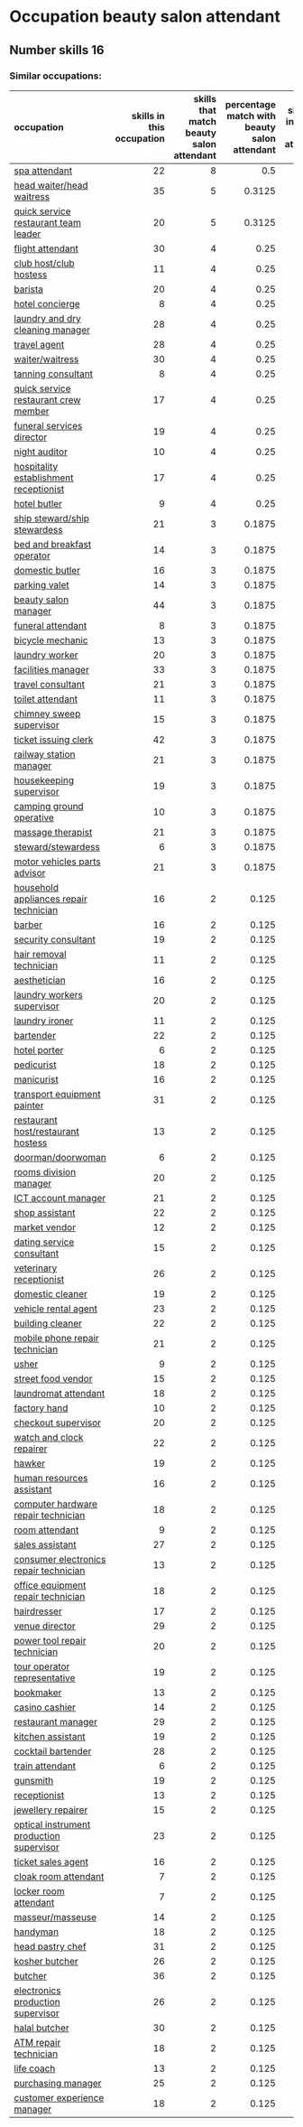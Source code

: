 # Occupation beauty salon attendant
## Number skills 16
### Similar occupations:
| occupation                                                                              |   skills in this occupation |   skills that match beauty salon attendant |   percentage match with beauty salon attendant |   skills not in beauty salon attendant |
|:----------------------------------------------------------------------------------------|----------------------------:|-------------------------------------------:|-----------------------------------------------:|---------------------------------------:|
| [spa attendant](spa_attendant.md)                                                       |                          22 |                                          8 |                                         0.5    |                                     14 |
| [head waiter/head waitress](head_waiter-head_waitress.md)                               |                          35 |                                          5 |                                         0.3125 |                                     30 |
| [quick service restaurant team leader](quick_service_restaurant_team_leader.md)         |                          20 |                                          5 |                                         0.3125 |                                     15 |
| [flight attendant](flight_attendant.md)                                                 |                          30 |                                          4 |                                         0.25   |                                     26 |
| [club host/club hostess](club_host-club_hostess.md)                                     |                          11 |                                          4 |                                         0.25   |                                      7 |
| [barista](barista.md)                                                                   |                          20 |                                          4 |                                         0.25   |                                     16 |
| [hotel concierge](hotel_concierge.md)                                                   |                           8 |                                          4 |                                         0.25   |                                      4 |
| [laundry and dry cleaning manager](laundry_and_dry_cleaning_manager.md)                 |                          28 |                                          4 |                                         0.25   |                                     24 |
| [travel agent](travel_agent.md)                                                         |                          28 |                                          4 |                                         0.25   |                                     24 |
| [waiter/waitress](waiter-waitress.md)                                                   |                          30 |                                          4 |                                         0.25   |                                     26 |
| [tanning consultant](tanning_consultant.md)                                             |                           8 |                                          4 |                                         0.25   |                                      4 |
| [quick service restaurant crew member](quick_service_restaurant_crew_member.md)         |                          17 |                                          4 |                                         0.25   |                                     13 |
| [funeral services director](funeral_services_director.md)                               |                          19 |                                          4 |                                         0.25   |                                     15 |
| [night auditor](night_auditor.md)                                                       |                          10 |                                          4 |                                         0.25   |                                      6 |
| [hospitality establishment receptionist](hospitality_establishment_receptionist.md)     |                          17 |                                          4 |                                         0.25   |                                     13 |
| [hotel butler](hotel_butler.md)                                                         |                           9 |                                          4 |                                         0.25   |                                      5 |
| [ship steward/ship stewardess](ship_steward-ship_stewardess.md)                         |                          21 |                                          3 |                                         0.1875 |                                     18 |
| [bed and breakfast operator](bed_and_breakfast_operator.md)                             |                          14 |                                          3 |                                         0.1875 |                                     11 |
| [domestic butler](domestic_butler.md)                                                   |                          16 |                                          3 |                                         0.1875 |                                     13 |
| [parking valet](parking_valet.md)                                                       |                          14 |                                          3 |                                         0.1875 |                                     11 |
| [beauty salon manager](beauty_salon_manager.md)                                         |                          44 |                                          3 |                                         0.1875 |                                     41 |
| [funeral attendant](funeral_attendant.md)                                               |                           8 |                                          3 |                                         0.1875 |                                      5 |
| [bicycle mechanic](bicycle_mechanic.md)                                                 |                          13 |                                          3 |                                         0.1875 |                                     10 |
| [laundry worker](laundry_worker.md)                                                     |                          20 |                                          3 |                                         0.1875 |                                     17 |
| [facilities manager](facilities_manager.md)                                             |                          33 |                                          3 |                                         0.1875 |                                     30 |
| [travel consultant](travel_consultant.md)                                               |                          21 |                                          3 |                                         0.1875 |                                     18 |
| [toilet attendant](toilet_attendant.md)                                                 |                          11 |                                          3 |                                         0.1875 |                                      8 |
| [chimney sweep supervisor](chimney_sweep_supervisor.md)                                 |                          15 |                                          3 |                                         0.1875 |                                     12 |
| [ticket issuing clerk](ticket_issuing_clerk.md)                                         |                          42 |                                          3 |                                         0.1875 |                                     39 |
| [railway station manager](railway_station_manager.md)                                   |                          21 |                                          3 |                                         0.1875 |                                     18 |
| [housekeeping supervisor](housekeeping_supervisor.md)                                   |                          19 |                                          3 |                                         0.1875 |                                     16 |
| [camping ground operative](camping_ground_operative.md)                                 |                          10 |                                          3 |                                         0.1875 |                                      7 |
| [massage therapist](massage_therapist.md)                                               |                          21 |                                          3 |                                         0.1875 |                                     18 |
| [steward/stewardess](steward-stewardess.md)                                             |                           6 |                                          3 |                                         0.1875 |                                      3 |
| [motor vehicles parts advisor](motor_vehicles_parts_advisor.md)                         |                          21 |                                          3 |                                         0.1875 |                                     18 |
| [household appliances repair technician](household_appliances_repair_technician.md)     |                          16 |                                          2 |                                         0.125  |                                     14 |
| [barber](barber.md)                                                                     |                          16 |                                          2 |                                         0.125  |                                     14 |
| [security consultant](security_consultant.md)                                           |                          19 |                                          2 |                                         0.125  |                                     17 |
| [hair removal technician](hair_removal_technician.md)                                   |                          11 |                                          2 |                                         0.125  |                                      9 |
| [aesthetician](aesthetician.md)                                                         |                          16 |                                          2 |                                         0.125  |                                     14 |
| [laundry workers supervisor](laundry_workers_supervisor.md)                             |                          20 |                                          2 |                                         0.125  |                                     18 |
| [laundry ironer](laundry_ironer.md)                                                     |                          11 |                                          2 |                                         0.125  |                                      9 |
| [bartender](bartender.md)                                                               |                          22 |                                          2 |                                         0.125  |                                     20 |
| [hotel porter](hotel_porter.md)                                                         |                           6 |                                          2 |                                         0.125  |                                      4 |
| [pedicurist](pedicurist.md)                                                             |                          18 |                                          2 |                                         0.125  |                                     16 |
| [manicurist](manicurist.md)                                                             |                          16 |                                          2 |                                         0.125  |                                     14 |
| [transport equipment painter](transport_equipment_painter.md)                           |                          31 |                                          2 |                                         0.125  |                                     29 |
| [restaurant host/restaurant hostess](restaurant_host-restaurant_hostess.md)             |                          13 |                                          2 |                                         0.125  |                                     11 |
| [doorman/doorwoman](doorman-doorwoman.md)                                               |                           6 |                                          2 |                                         0.125  |                                      4 |
| [rooms division manager](rooms_division_manager.md)                                     |                          20 |                                          2 |                                         0.125  |                                     18 |
| [ICT account manager](ICT_account_manager.md)                                           |                          21 |                                          2 |                                         0.125  |                                     19 |
| [shop assistant](shop_assistant.md)                                                     |                          22 |                                          2 |                                         0.125  |                                     20 |
| [market vendor](market_vendor.md)                                                       |                          12 |                                          2 |                                         0.125  |                                     10 |
| [dating service consultant](dating_service_consultant.md)                               |                          15 |                                          2 |                                         0.125  |                                     13 |
| [veterinary receptionist](veterinary_receptionist.md)                                   |                          26 |                                          2 |                                         0.125  |                                     24 |
| [domestic cleaner](domestic_cleaner.md)                                                 |                          19 |                                          2 |                                         0.125  |                                     17 |
| [vehicle rental agent](vehicle_rental_agent.md)                                         |                          23 |                                          2 |                                         0.125  |                                     21 |
| [building cleaner](building_cleaner.md)                                                 |                          22 |                                          2 |                                         0.125  |                                     20 |
| [mobile phone repair technician](mobile_phone_repair_technician.md)                     |                          21 |                                          2 |                                         0.125  |                                     19 |
| [usher](usher.md)                                                                       |                           9 |                                          2 |                                         0.125  |                                      7 |
| [street food vendor](street_food_vendor.md)                                             |                          15 |                                          2 |                                         0.125  |                                     13 |
| [laundromat attendant](laundromat_attendant.md)                                         |                          18 |                                          2 |                                         0.125  |                                     16 |
| [factory hand](factory_hand.md)                                                         |                          10 |                                          2 |                                         0.125  |                                      8 |
| [checkout supervisor](checkout_supervisor.md)                                           |                          20 |                                          2 |                                         0.125  |                                     18 |
| [watch and clock repairer](watch_and_clock_repairer.md)                                 |                          22 |                                          2 |                                         0.125  |                                     20 |
| [hawker](hawker.md)                                                                     |                          19 |                                          2 |                                         0.125  |                                     17 |
| [human resources assistant](human_resources_assistant.md)                               |                          16 |                                          2 |                                         0.125  |                                     14 |
| [computer hardware repair technician](computer_hardware_repair_technician.md)           |                          18 |                                          2 |                                         0.125  |                                     16 |
| [room attendant](room_attendant.md)                                                     |                           9 |                                          2 |                                         0.125  |                                      7 |
| [sales assistant](sales_assistant.md)                                                   |                          27 |                                          2 |                                         0.125  |                                     25 |
| [consumer electronics repair technician](consumer_electronics_repair_technician.md)     |                          13 |                                          2 |                                         0.125  |                                     11 |
| [office equipment repair technician](office_equipment_repair_technician.md)             |                          18 |                                          2 |                                         0.125  |                                     16 |
| [hairdresser](hairdresser.md)                                                           |                          17 |                                          2 |                                         0.125  |                                     15 |
| [venue director](venue_director.md)                                                     |                          29 |                                          2 |                                         0.125  |                                     27 |
| [power tool repair technician](power_tool_repair_technician.md)                         |                          20 |                                          2 |                                         0.125  |                                     18 |
| [tour operator representative](tour_operator_representative.md)                         |                          19 |                                          2 |                                         0.125  |                                     17 |
| [bookmaker](bookmaker.md)                                                               |                          13 |                                          2 |                                         0.125  |                                     11 |
| [casino cashier](casino_cashier.md)                                                     |                          14 |                                          2 |                                         0.125  |                                     12 |
| [restaurant manager](restaurant_manager.md)                                             |                          29 |                                          2 |                                         0.125  |                                     27 |
| [kitchen assistant](kitchen_assistant.md)                                               |                          19 |                                          2 |                                         0.125  |                                     17 |
| [cocktail bartender](cocktail_bartender.md)                                             |                          28 |                                          2 |                                         0.125  |                                     26 |
| [train attendant](train_attendant.md)                                                   |                           6 |                                          2 |                                         0.125  |                                      4 |
| [gunsmith](gunsmith.md)                                                                 |                          19 |                                          2 |                                         0.125  |                                     17 |
| [receptionist](receptionist.md)                                                         |                          13 |                                          2 |                                         0.125  |                                     11 |
| [jewellery repairer](jewellery_repairer.md)                                             |                          15 |                                          2 |                                         0.125  |                                     13 |
| [optical instrument production supervisor](optical_instrument_production_supervisor.md) |                          23 |                                          2 |                                         0.125  |                                     21 |
| [ticket sales agent](ticket_sales_agent.md)                                             |                          16 |                                          2 |                                         0.125  |                                     14 |
| [cloak room attendant](cloak_room_attendant.md)                                         |                           7 |                                          2 |                                         0.125  |                                      5 |
| [locker room attendant](locker_room_attendant.md)                                       |                           7 |                                          2 |                                         0.125  |                                      5 |
| [masseur/masseuse](masseur-masseuse.md)                                                 |                          14 |                                          2 |                                         0.125  |                                     12 |
| [handyman](handyman.md)                                                                 |                          18 |                                          2 |                                         0.125  |                                     16 |
| [head pastry chef](head_pastry_chef.md)                                                 |                          31 |                                          2 |                                         0.125  |                                     29 |
| [kosher butcher](kosher_butcher.md)                                                     |                          26 |                                          2 |                                         0.125  |                                     24 |
| [butcher](butcher.md)                                                                   |                          36 |                                          2 |                                         0.125  |                                     34 |
| [electronics production supervisor](electronics_production_supervisor.md)               |                          26 |                                          2 |                                         0.125  |                                     24 |
| [halal butcher](halal_butcher.md)                                                       |                          30 |                                          2 |                                         0.125  |                                     28 |
| [ATM repair technician](ATM_repair_technician.md)                                       |                          18 |                                          2 |                                         0.125  |                                     16 |
| [life coach](life_coach.md)                                                             |                          13 |                                          2 |                                         0.125  |                                     11 |
| [purchasing manager](purchasing_manager.md)                                             |                          25 |                                          2 |                                         0.125  |                                     23 |
| [customer experience manager](customer_experience_manager.md)                           |                          18 |                                          2 |                                         0.125  |                                     16 |
